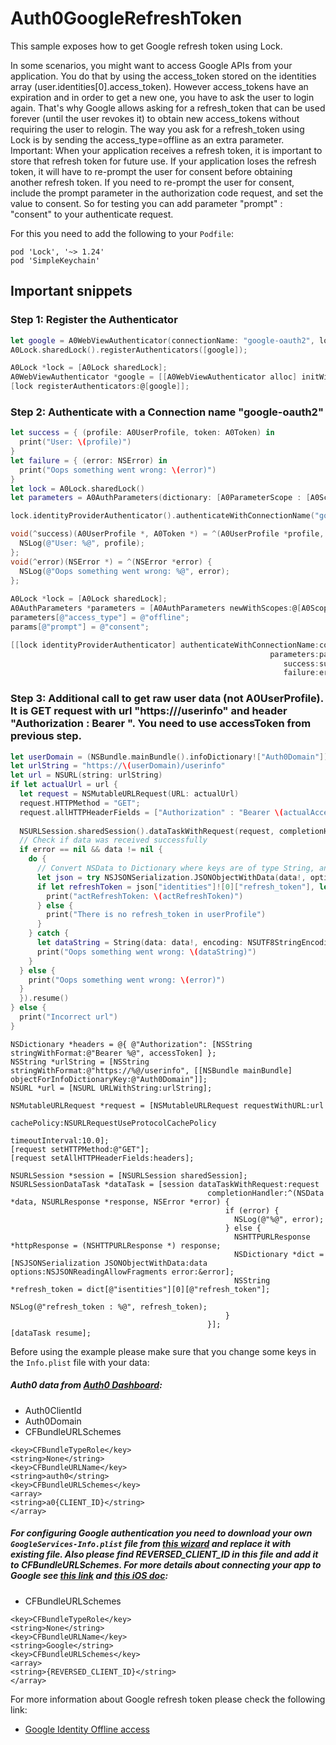 # Auth0GoogleRefreshToken

This sample exposes how to get Google refresh token using Lock.

In some scenarios, you might want to access Google APIs from your application. You do that by using the access_token stored on the identities array (user.identities[0].access_token). However access_tokens have an expiration and in order to get a new one, you have to ask the user to login again. That's why Google allows asking for a refresh_token that can be used forever (until the user revokes it) to obtain new access_tokens without requiring the user to relogin. The way you ask for a refresh_token using Lock is by sending the access_type=offline as an extra parameter.
Important: When your application receives a refresh token, it is important to store that refresh token for future use. If your application loses the refresh token, it will have to re-prompt the user for consent before obtaining another refresh token. If you need to re-prompt the user for consent, include the prompt parameter in the authorization code request, and set the value to consent. So for testing you can add parameter "prompt" : "consent" to your authenticate request.

For this you need to add the following to your `Podfile`:
```
pod 'Lock', '~> 1.24'
pod 'SimpleKeychain'
```

## Important snippets

### Step 1: Register the Authenticator 
```swift
let google = A0WebViewAuthenticator(connectionName: "google-oauth2", lock: A0Lock.sharedLock())
A0Lock.sharedLock().registerAuthenticators([google]);
```

```Objective-C
A0Lock *lock = [A0Lock sharedLock];
A0WebViewAuthenticator *google = [[A0WebViewAuthenticator alloc] initWithConnectionName:@"google-oauth2" lock:lock];
[lock registerAuthenticators:@[google]];
```

### Step 2: Authenticate with a Connection name "google-oauth2"
```swift
let success = { (profile: A0UserProfile, token: A0Token) in
  print("User: \(profile)")
}
let failure = { (error: NSError) in
  print("Oops something went wrong: \(error)")
}
let lock = A0Lock.sharedLock()
let parameters = A0AuthParameters(dictionary: [A0ParameterScope : [A0ScopeProfile, A0ScopeOfflineAccess], "access_type" : "offline", "prompt" : "consent"])

lock.identityProviderAuthenticator().authenticateWithConnectionName("google-oauth2", parameters: parameters, success: success, failure: failure)
```

```Objective-C
void(^success)(A0UserProfile *, A0Token *) = ^(A0UserProfile *profile, A0Token *token) {
  NSLog(@"User: %@", profile);
};
void(^error)(NSError *) = ^(NSError *error) {
  NSLog(@"Oops something went wrong: %@", error);
};
  
A0Lock *lock = [A0Lock sharedLock];
A0AuthParameters *parameters = [A0AuthParameters newWithScopes:@[A0ScopeProfile, A0ScopeOfflineAccess]];
parameters[@"access_type"] = @"offline";
params[@"prompt"] = @"consent";

[[lock identityProviderAuthenticator] authenticateWithConnectionName:connectionName
                                                          parameters:parameters
                                                             success:success
                                                             failure:error];
```

### Step 3: Additional call to get raw user data (not A0UserProfile). It is GET request with url "https://<Auth0 Domain>/userinfo" and header "Authorization : Bearer <accessToken>". You need to use accessToken from previous step.

```Swift
let userDomain = (NSBundle.mainBundle().infoDictionary!["Auth0Domain"]) as! String
let urlString = "https://\(userDomain)/userinfo"
let url = NSURL(string: urlString)
if let actualUrl = url {
  let request = NSMutableURLRequest(URL: actualUrl)
  request.HTTPMethod = "GET";
  request.allHTTPHeaderFields = ["Authorization" : "Bearer \(actualAccessToken)"]
                
  NSURLSession.sharedSession().dataTaskWithRequest(request, completionHandler: {(data : NSData?, response : NSURLResponse?, error : NSError?) in
  // Check if data was received successfully
  if error == nil && data != nil {
    do {
      // Convert NSData to Dictionary where keys are of type String, and values are of any type
      let json = try NSJSONSerialization.JSONObjectWithData(data!, options: NSJSONReadingOptions.MutableContainers) as! [String:AnyObject]
      if let refreshToken = json["identities"]![0]["refresh_token"], let actRefreshToken = refreshToken {
        print("actRefreshToken: \(actRefreshToken)")
      } else {
        print("There is no refresh_token in userProfile")
      }
    } catch {
      let dataString = String(data: data!, encoding: NSUTF8StringEncoding)
      print("Oops something went wrong: \(dataString)")
    }
  } else {
    print("Oops something went wrong: \(error)")
  }
  }).resume()
} else {
  print("Incorrect url")
}
```
```Objective_c
NSDictionary *headers = @{ @"Authorization": [NSString stringWithFormat:@"Bearer %@", accessToken] };
NSString *urlString = [NSString stringWithFormat:@"https://%@/userinfo", [[NSBundle mainBundle] objectForInfoDictionaryKey:@"Auth0Domain"]];
NSURL *url = [NSURL URLWithString:urlString];
    
NSMutableURLRequest *request = [NSMutableURLRequest requestWithURL:url
                                                       cachePolicy:NSURLRequestUseProtocolCachePolicy
                                                   timeoutInterval:10.0];
[request setHTTPMethod:@"GET"];
[request setAllHTTPHeaderFields:headers];
    
NSURLSession *session = [NSURLSession sharedSession];
NSURLSessionDataTask *dataTask = [session dataTaskWithRequest:request
                                            completionHandler:^(NSData *data, NSURLResponse *response, NSError *error) {
                                                if (error) {
                                                  NSLog(@"%@", error);
                                                } else {
                                                  NSHTTPURLResponse *httpResponse = (NSHTTPURLResponse *) response;
                                                  NSDictionary *dict = [NSJSONSerialization JSONObjectWithData:data options:NSJSONReadingAllowFragments error:&error];
                                                  NSString *refresh_token = dict[@"isentities"][0][@"refresh_token"];
                                                  NSLog(@"refresh_token : %@", refresh_token);
                                                }
                                            }];
[dataTask resume];
```

Before using the example please make sure that you change some keys in the `Info.plist` file with your data:

##### Auth0 data from [Auth0 Dashboard](https://manage.auth0.com/#/applications):

- Auth0ClientId
- Auth0Domain
- CFBundleURLSchemes

```
<key>CFBundleTypeRole</key>
<string>None</string>
<key>CFBundleURLName</key>
<string>auth0</string>
<key>CFBundleURLSchemes</key>
<array>
<string>a0{CLIENT_ID}</string>
</array>
```

##### For configuring Google authentication you need to download your own `GoogleServices-Info.plist` file from [this wizard](https://developers.google.com/mobile/add?platform=ios) and replace it with existing file. Also please find REVERSED_CLIENT_ID in this file and add it to CFBundleURLSchemes. For more details about connecting your app to Google see [this link](https://auth0.com/docs/connections/social/google) and [this iOS doc](https://auth0.com/docs/libraries/lock-ios/native-social-authentication#google):

- CFBundleURLSchemes

```
<key>CFBundleTypeRole</key>
<string>None</string>
<key>CFBundleURLName</key>
<string>Google</string>
<key>CFBundleURLSchemes</key>
<array>
<string>{REVERSED_CLIENT_ID}</string>
</array>
```

For more information about Google refresh token please check the following link:
* [Google Identity Offline access](https://developers.google.com/identity/protocols/OAuth2WebServer#offline)
